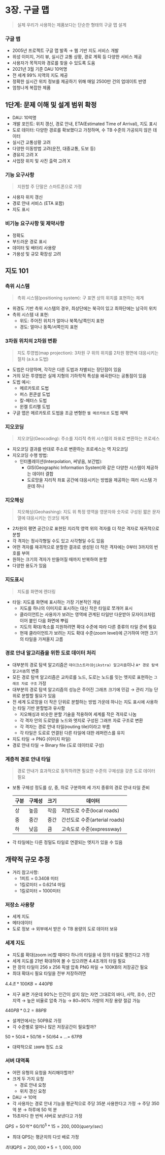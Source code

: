 
# 3장. 구글 맵

> 실제 우리가 사용하는 제품보다는 단순한 형태의 구글 맵 설계

### 구글 맵

- 2005년 프로젝트 구글 맵 발족 → 웹 기반 지도 서비스 개발
- 위성 이미지, 거리 뷰, 실시간 교통 상황, 경로 계획 등 다양한 서비스 제공
- 사용자가 목적지와 경로를 찾을 수 있도록 도움
- 2021년 3월 기준 DAU 10억명
- 전 세계 99% 지역의 지도 제공
- 정확한 실시간 위치 정보를 제공하기 위해 매일 2500만 건의 업데이트 반영
- 엄청나게 복잡한 제품


## 1단계: 문제 이해 및 설계 범위 확정

- DAU: 10억명
- 개발 포인트: 위치 갱신, 경로 안내, ETA(Estimated Time of Arrival), 지도 표시
- 도로 데이터: 다양한 경로를 확보했다고 가정하며, 수 TB 수준의 가공되지 않은 데이터
- 실시간 교통상황 고려
- 다양한 이동방법 고려(운전, 대중교통, 도보 등)
- 경유지 고려 X
- 사업장 위치 및 사진 출력 고려 X


### 기능 요구사항

> 지원할 주 단말은 스마트폰으로 가정
> 
- 사용자 위치 갱신
- 경로 안내 서비스 (ETA 포함)
- 지도 표시

### 비기능 요구사항 및 제약사항

- 정확도
- 부드러운 경로 표시
- 데이터 및 배터리 사용량
- 가용성 및 규모 확장성 고려

## 지도 101

### 측위 시스템

> 측위 시스템(positioning system): 구 표면 상의 위치를 표현하는 체계

- 위경도 기반 측위 시스템의 경우, 최상단에는 북극이 있고 최하단에는 남극이 위치
- 측위 시스템 내 표현:
    - 위도: 주어진 위치가 얼마나 북쪽/남쪽인지 표현
    - 경도: 얼마나 동쪽/서쪽인지 표현

### 3차원 위치의 2차원 변환

> 지도 투영법(map projection): 3차원 구 위의 위치를 2차원 평면에 대응시키는 절차 (a.k.a 도법)

- 도법은 다양하며, 각각은 다른 도법과 차별되는 장단점이 있음
- 거의 모든 투영법은 실제 지형의 기하학적 특성을 왜곡한다는 공통점이 있음
- 도법 예시:
    - 메르카토르 도법
    - 퍼스 퀸쿤셜 도법
    - 칼-페터스 도법
    - 윈켈 트리펠 도법
- 구글 맵은 메르카토르 도법을 조금 변형한 `웹 메르카토르` 도법 채택

### 지오코딩

> 지오코딩(Geocoding): 주소를 지리적 측위 시스템의 좌표로 변환하는 프로세스
> 
- 지오코딩 결과를 반대로 주소로 변환하는 프로세스는 역 지오코딩
- 지오코딩 수행 방법:
    - 인터폴레이션(Interpolation, 써넣음, 보간법):
        - GIS(Geographic Information System)와 같은 다양한 시스템이 제공하는 데이터 결합
        - 도로망을 지리적 좌표 공간에 대응시키는 방법을 제공하는 여러 시스템 가운데 하나

### 지오해싱

> 지오해싱(Geohashing): 지도 위 특정 영역을 영문자와 숫자로 구성된 짧은 문자열에 대응시키는 인코딩 체계
> 
- 2차원의 평면 공간으로 표현된 지리적 영역 위의 격자를 더 작은 격자로 재귀적으로 분할
- 각 격자는 정사각형일 수도 있고 사각형일 수도 있음
- 어떤 격자를 재귀적으로 분할한 결과로 생성된 더 작은 격자에는 0부터 3까지의 번호를 부여
- 원하는 크기의 격자가 만들어질 때까지 반복하여 분할
- 다양한 용도가 있음


### 지도표시

> 지도를 화면에 렌더링
> 
- 타일: 지도를 화면에 표시하는 가장 기본적인 개념
    - 지도를 하나의 이미지로 표시하는 대신 작은 타일로 쪼개어 표시
    - 클라이언트는 사용자가 보려는 영역에 관계된 타일만 다운받아 모자이크처럼 이어 붙인 다음 화면에 뿌림
    - 지도의 확대/축소를 지원하려면 확대 수준에 따라 다른 종류의 타일 준비 필요
    - 현재 클라이언트가 보려는 지도 확대 수준(zoom level)에 근거하여 어떤 크기의 타일을 가져올지 고름


### 경로 안내 알고리즘을 위한 도로 데이터 처리

- 대부분의 경로 탐색 알고리즘은 `데이크스트라(Djikstra) 알고리즘`이나 `A* 경로 탐색 알고리즘`의 변종
- 모든 경로 탐색 알고리즘은 교차로를 노드, 도로는 노드를 잇는 엣지로 표현하는 `그래프 자료 구조` 가정
- 대부분의 경로 탐색 알고리즘의 성능은 주어진 그래프 크기에 민감 → 관리 기능 단위로 분할할 필요가 있음
- 전 세계 도로망을 더 작은 단위로 분할하는 방법 가운데 하나는 지도 표시에 사용하는 타일 기반 분할법과 유사함
    - 지오해싱과 비슷한 분할 기술을 적용하여 세계를 작은 격자로 나눔
    - 각 격자 안의 도로망을 노드와 엣지로 구성된 그래프 자료 구조로 변환
    - 각 격자는 경로 안내 타일(routing tile)이라고 부름
    - 각 타일은 도로로 연결된 다른 타일에 대한 레퍼런스를 유지
- 지도 타일 → PNG (이미지 파일)
- 경로 안내 타일 → Binary file (도로 데이터로 구성)

### 계층적 경로 안내 타일

> 경로 안내가 효과적으로 동작하려면 필요한 수준의 구체성을 갖춘 도로 데이터 필요
> 
- 보통 구체성 정도를 상, 중, 하로 구분하여 세 가지 종류의 경로 안내 타일 준비
    
    
    | 구분 | 구체성 | 크기 | 데이터 |
    | --- | --- | --- | --- |
    | 상 | 높음 | 작음 | 지방도로 수준(local roads) |
    | 중 | 중간 | 중간 | 간선도로 수준(arterial roads) |
    | 하 | 낮음 | 큼 | 고속도로 수준(expressway) |
- 각 타일에는 다른 정밀도 타일로 연결되는 엣지가 있을 수 있음


## 개략적 규모 추정

- 거리 참고사항:
    - 1피트 = 0.3408 미터
    - 1킬로미터 = 0.6214 마일
    - 1킬로미터 = 1000미터

### 저장소 사용량

- 세계 지도
- 메타데이터
- 도로 정보 → 외부에서 받은 수 TB 용량의 도로 데이터 보유

### 세계 지도

- 지도를 확대(zoom in)할 때마다 하나의 타일을 네 장의 타일로 펼친다고 가정
- 세계 지도를 21번 확대하여 볼 수 있으려면 4.4조개의 타일 필요
- 한 장의 타일이 256 x 256 픽셀 압축 PNG 파일 → 100KB의 저장공간 필요
- 최대 확대시 필요 타일을 전부 저장하려면

$4.4 조 * 100 KB = 440 PB$

- 지구 표면 가운데 90%는 인간이 살지 않는 자연 그대로의 바다, 사막, 호수, 산간 지역 → 높은 비율로 압축 가능 → 80~90% 가량의 저장 용량 절감 가능

$440 PB * 0.2 = 88PB$

- 설계안에서는 50PB로 가정
- 각 수준별로 얼마나 많은 저장공간이 필요할까?


$50 + 50/4 + 50/16  + 50/64 + ... =~ 67PB$

- 대략적으로 `100PB` 정도 소요


### 서버 대역폭

- 어떤 유형의 요청을 처리해야할까?
- 크게 두 가지 요청
    - 경로 안내 요청
    - 위치 갱신 요청
- DAU → 10억
- 각 사용자는 경로 안내 기능을 평균적으로 주당 35분 사용한다고 가정 → 주당 350 억 분 → 하루에 50 억 분
- 15초마다 한 번씩 서버로 보낸다고 가정

$QPS = 50억 * 60 / 10^5 * 15 = 200,000(query/sec)$

- 최대 QPS는 평균치의 다섯 배로 가정

$최대 QPS = 200,000 * 5 = 1,000,000$








































